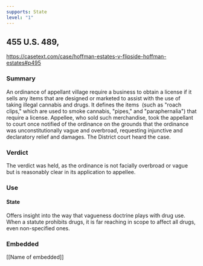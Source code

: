 ```yaml
---
supports: State
level: "1"
---
```

## 455 U.S. 489, 

https://casetext.com/case/hoffman-estates-v-flipside-hoffman-estates#p495

### Summary

An ordinance of appellant village require a business to obtain a license if it sells any items that are designed or marketed to assist with the use of taking illegal cannabis and drugs. It defines the items  (such as "roach clips," which are used to smoke cannabis, "pipes," and "paraphernalia") that require a license. Appellee, who sold such merchandise, took the appellant to court once notified of the ordinance on the grounds that the ordinance was unconstitutionally vague and overbroad, requesting injunctive and declaratory relief and damages. The District court heard the case.
### Verdict
The verdict was held, as the ordinance is not facially overbroad or vague but is reasonably clear in its application to appellee.
### Use
#### State 
Offers insight into the way that vagueness doctrine plays with drug use.
When a statute prohibits drugs, it is far reaching in scope to affect all drugs, even non-specified ones.
### Embedded

[[Name of embedded]]